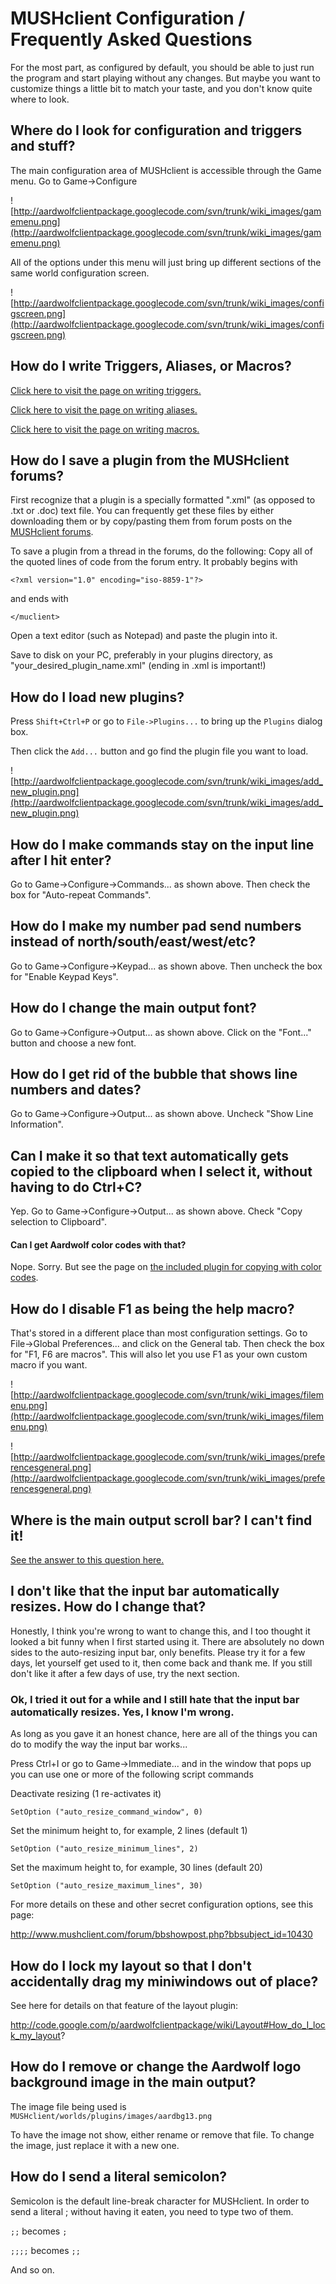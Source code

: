 # MUSHclient Configuration / Frequently Asked Questions #

For the most part, as configured by default, you should be able to just run the program and start playing without any changes. But maybe you want to customize things a little bit to match your taste, and you don't know quite where to look.



## Where do I look for configuration and triggers and stuff? ##

The main configuration area of MUSHclient is accessible through the Game menu. Go to Game->Configure

![http://aardwolfclientpackage.googlecode.com/svn/trunk/wiki_images/gamemenu.png](http://aardwolfclientpackage.googlecode.com/svn/trunk/wiki_images/gamemenu.png)

All of the options under this menu will just bring up different sections of the same world configuration screen.

![http://aardwolfclientpackage.googlecode.com/svn/trunk/wiki_images/configscreen.png](http://aardwolfclientpackage.googlecode.com/svn/trunk/wiki_images/configscreen.png)

## How do I write Triggers, Aliases, or Macros? ##

[Click here to visit the page on writing triggers.](Triggers.md)

[Click here to visit the page on writing aliases.](Aliases.md)

[Click here to visit the page on writing macros.](Macros.md)

## How do I save a plugin from the MUSHclient forums? ##

First recognize that a plugin is a specially formatted ".xml" (as opposed to .txt or .doc) text file. You can frequently get these files by either downloading them or by copy/pasting them from forum posts on the [MUSHclient forums](http://www.mushclient.com/forum).

To save a plugin from a thread in the forums, do the following:
Copy all of the quoted lines of code from the forum entry. It probably begins with
```
<?xml version="1.0" encoding="iso-8859-1"?>
```
and ends with
```
</muclient>
```
Open a text editor (such as Notepad) and paste the plugin into it.

Save to disk on your PC, preferably in your plugins directory, as "your\_desired\_plugin\_name.xml" (ending in .xml is important!)

## How do I load new plugins? ##

Press `Shift+Ctrl+P` or go to `File->Plugins...` to bring up the `Plugins` dialog box.

Then click the `Add...` button and go find the plugin file you want to load.

![http://aardwolfclientpackage.googlecode.com/svn/trunk/wiki_images/add_new_plugin.png](http://aardwolfclientpackage.googlecode.com/svn/trunk/wiki_images/add_new_plugin.png)

## How do I make commands stay on the input line after I hit enter? ##

Go to Game->Configure->Commands... as shown above.
Then check the box for "Auto-repeat Commands".

## How do I make my number pad send numbers instead of north/south/east/west/etc? ##

Go to Game->Configure->Keypad... as shown above.
Then uncheck the box for "Enable Keypad Keys".

## How do I change the main output font? ##

Go to Game->Configure->Output... as shown above.
Click on the "Font..." button and choose a new font.

## How do I get rid of the bubble that shows line numbers and dates? ##

Go to Game->Configure->Output... as shown above.
Uncheck "Show Line Information".

## Can I make it so that text automatically gets copied to the clipboard when I select it, without having to do Ctrl+C? ##

Yep. Go to Game->Configure->Output... as shown above.
Check "Copy selection to Clipboard".

#### Can I get Aardwolf color codes with that? ####

Nope. Sorry. But see the page on [the included plugin for copying with color codes](ColorCopy.md).

## How do I disable F1 as being the help macro? ##

That's stored in a different place than most configuration settings.
Go to File->Global Preferences... and click on the General tab. Then check the box for "F1, F6 are macros". This will also let you use F1 as your own custom macro if you want.

![http://aardwolfclientpackage.googlecode.com/svn/trunk/wiki_images/filemenu.png](http://aardwolfclientpackage.googlecode.com/svn/trunk/wiki_images/filemenu.png)

![http://aardwolfclientpackage.googlecode.com/svn/trunk/wiki_images/preferencesgeneral.png](http://aardwolfclientpackage.googlecode.com/svn/trunk/wiki_images/preferencesgeneral.png)

## Where is the main output scroll bar? I can't find it! ##

[See the answer to this question here.](https://code.google.com/p/aardwolfclientpackage/wiki/Layout#Where_is_the_scroll_bar?)

## I don't like that the input bar automatically resizes. How do I change that? ##

Honestly, I think you're wrong to want to change this, and I too thought it looked a bit funny when I first started using it. There are absolutely no down sides to the auto-resizing input bar, only benefits. Please try it for a few days, let yourself get used to it, then come back and thank me. If you still don't like it after a few days of use, try the next section.

### Ok, I tried it out for a while and I still hate that the input bar automatically resizes. Yes, I know I'm wrong. ###

As long as you gave it an honest chance, here are all of the things you can do to modify the way the input bar works...

Press Ctrl+I or go to Game->Immediate... and in the window that pops up you can use one or more of the following script commands

Deactivate resizing (1 re-activates it)
```
SetOption ("auto_resize_command_window", 0)
```
Set the minimum height to, for example, 2 lines (default 1)
```
SetOption ("auto_resize_minimum_lines", 2)
```
Set the maximum height to, for example, 30 lines (default 20)
```
SetOption ("auto_resize_maximum_lines", 30)
```

For more details on these and other secret configuration options, see this page:

http://www.mushclient.com/forum/bbshowpost.php?bbsubject_id=10430

## How do I lock my layout so that I don't accidentally drag my miniwindows out of place? ##
See here for details on that feature of the layout plugin:

http://code.google.com/p/aardwolfclientpackage/wiki/Layout#How_do_I_lock_my_layout?

## How do I remove or change the Aardwolf logo background image in the main output? ##
The image file being used is `MUSHclient/worlds/plugins/images/aardbg13.png`

To have the image not show, either rename or remove that file. To change the image, just replace it with a new one.

## How do I send a literal semicolon? ##
Semicolon is the default line-break character for MUSHclient. In order to send a literal ; without having it eaten, you need to type two of them.

`;;` becomes `;`

`;;;;` becomes `;;`

And so on.